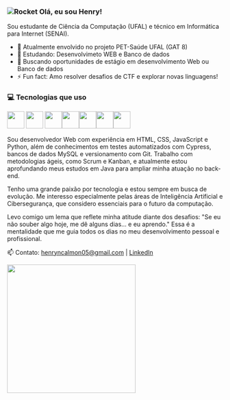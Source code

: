 ### ![Rocket](https://media.giphy.com/media/hvRJCLFzcasrR4ia7z/giphy.gif)  Olá, eu sou Henry!

Sou estudante de Ciência da Computação (UFAL) e técnico em Informática para Internet (SENAI).

- 🔭 Atualmente envolvido no projeto PET-Saúde UFAL (GAT 8)
- 🌱 Estudando: Desenvolvimeto WEB e Banco de dados
- 💼 Buscando oportunidades de estágio em desenvolvimento Web ou Banco de dados
- ⚡ Fun fact: Amo resolver desafios de CTF e explorar novas linguagens!

### 💻 Tecnologias que uso

<img src="https://cdn.jsdelivr.net/gh/devicons/devicon/icons/html5/html5-original.svg" width="40px"/> <img src="https://cdn.jsdelivr.net/gh/devicons/devicon/icons/css3/css3-original.svg" width="40px"/>
<img src="https://cdn.jsdelivr.net/gh/devicons/devicon/icons/javascript/javascript-original.svg" width="40px"/><img src="https://cdn.jsdelivr.net/gh/devicons/devicon/icons/python/python-original.svg" width="40px"/><img src="https://cdn.jsdelivr.net/gh/devicons/devicon/icons/c/c-original.svg" width="40px"/><img src="https://cdn.jsdelivr.net/gh/devicons/devicon/icons/mysql/mysql-original.svg" width="40px"/><img src="https://cdn.jsdelivr.net/gh/devicons/devicon/icons/bootstrap/bootstrap-original.svg" width="40px"/>



Sou desenvolvedor Web com experiência em HTML, CSS, JavaScript e Python, além de conhecimentos em testes automatizados com Cypress, bancos de dados MySQL e versionamento com Git. Trabalho com metodologias ágeis, como Scrum e Kanban, e atualmente estou aprofundando meus estudos em Java para ampliar minha atuação no back-end.

Tenho uma grande paixão por tecnologia e estou sempre em busca de evolução. Me interesso especialmente pelas áreas de Inteligência Artificial e Cibersegurança, que considero essenciais para o futuro da computação.

Levo comigo um lema que reflete minha atitude diante dos desafios:
"Se eu não souber algo hoje, me dê alguns dias… e eu aprendo."
Essa é a mentalidade que me guia todos os dias no meu desenvolvimento pessoal e profissional.

📫 Contato: henryncalmon05@gmail.com | [LinkedIn](www.linkedin.com/in/henry-novais-calmon-06422424b)

<img src="https://media.giphy.com/media/L8K62iTDkzGX6/giphy.gif" width="300px"/>
